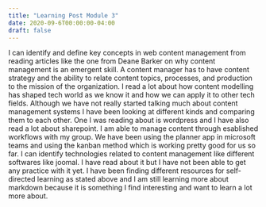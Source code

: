 ```yaml
---
title: "Learning Post Module 3"
date: 2020-09-6T00:00:00-04:00
draft: false
---
```

I can identify and define key concepts in web content management from reading articles like the one from Deane Barker on why content management is an emergent skill. A content manager has to have content strategy and the ability to relate content topics, processes, and production to the  mission of the organization. I read a lot about how content modelling has shaped tech world as we know it and how we can apply it to other tech fields. Although we have not really started talking much about  content management systems I have been looking at different kinds and comparing them to each other. One I was reading about is wordpress and I have also read a lot about sharepoint. I am able to manage content through esablished workflows with my group. We have been using the planner app in microsoft teams and using the kanban method which is working pretty good for us so far. I can identify technologies related to content management like different softwares like joomal. I have read about it but I have not been able to get any practice with it yet. I have been finding different resources for self-directed learning as stated above and I am still learning more about markdown because it is something I find interesting and want to learn a lot more about.
